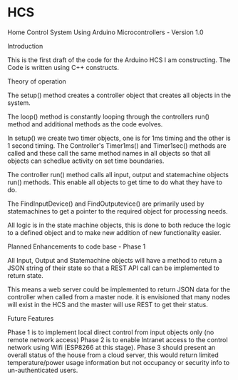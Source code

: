 # HCS
Home Control System Using Arduino Microcontrollers - Version 1.0

Introduction

This is the first draft of the code for the Arduino HCS I am constructing.
The Code is written using C++ constructs.


Theory of operation

The setup() method creates a controller object that creates all objects in the system.

The loop() method is constantly looping through the controllers run() method and additional methods as the code evolves.

In setup() we create two timer objects, one is for 1ms timing and the other is 1 second timing. 
The Controller's Timer1ms() and Timer1sec() methods are called and these call the same method names in all objects so that all objects can schedlue activity on set time boundaries.

The controller run() method calls all input, output and statemachine objects run() methods. This enable all objects to get time to do what they have to do.

The FindInputDevice() and FindOutputevice() are primarily used by statemachines to get a pointer to the required object for processing needs.

All logic is in the state machine objects, this is done to both reduce the logic to a defined object and to make new addition of new functionality easier.


Planned Enhancements to code base - Phase 1

All Input, Output and Statemachine objects will have a method to return a JSON string of their state so that a REST API call can be implemented to return state.

This means a web server could be implemented to return JSON data for the controller when called from a master node. it is envisioned that many nodes will exist in the HCS and the master will use REST to get their status.


Future Features

Phase 1 is to implement local direct control from input objects only (no remote network access)
Phase 2 is to enable Intranet access to the control network using Wifi (ESP8266 at this stage).
Phase 3 should present an overall status of the house from a cloud server, this would return limited temperature/power usage information but not occupancy or security info to un-authenticated users.

